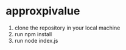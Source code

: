 # approxpivalue

1. clone the repository in your local machine
2. run npm install
3. run node index.js 
